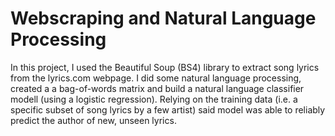 # Webscraping and Natural Language Processing 

In this project, I used the Beautiful Soup (BS4) library to extract song lyrics from the lyrics.com webpage. I did some natural language processing, created a a bag-of-words matrix and build a natural language classifier modell (using a logistic regression). Relying on the training data (i.e. a specific subset of song lyrics by a few artist) said model was able to reliably predict the author of new, unseen lyrics. 